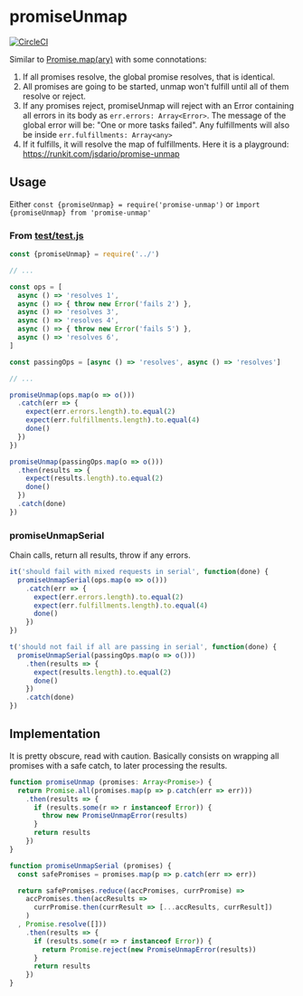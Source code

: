 
# promiseUnmap

[![CircleCI](https://circleci.com/gh/jsdario/promise-unmap.svg?style=svg)](https://circleci.com/gh/jsdario/promise-unmap)

Similar to [Promise.map(ary)](http://bluebirdjs.com/docs/api/promise.map.html) with some connotations:

1. If all promises resolve, the global promise resolves,
   that is identical.
2. All promises are going to be started, unmap won't
   fulfill until all of them resolve or reject.
3. If any promises reject, promiseUnmap will reject
   with an Error containing all errors in its body
   as `err.errors: Array<Error>`. The message of the global
   error will be: "One or more tasks failed". Any fulfillments
   will also be inside `err.fulfillments: Array<any>`
4. If it fulfills, it will resolve the map of fulfillments.
   Here it is a playground: https://runkit.com/jsdario/promise-unmap

## Usage

Either `const {promiseUnmap} = require('promise-unmap')` or `ìmport {promiseUnmap} from 'promise-unmap'`

### From [test/test.js](test/test.js)

```javascript
const {promiseUnmap} = require('../')

// ...

const ops = [
  async () => 'resolves 1',
  async () => { throw new Error('fails 2') },
  async () => 'resolves 3',
  async () => 'resolves 4',
  async () => { throw new Error('fails 5') },
  async () => 'resolves 6',
]

const passingOps = [async () => 'resolves', async () => 'resolves']

// ...

promiseUnmap(ops.map(o => o()))
  .catch(err => {
    expect(err.errors.length).to.equal(2)
    expect(err.fulfillments.length).to.equal(4)
    done()
  })
})

promiseUnmap(passingOps.map(o => o()))
  .then(results => {
    expect(results.length).to.equal(2)
    done()
  })
  .catch(done)
})
```

### promiseUnmapSerial

Chain calls, return all results, throw if any errors.

```javascript
it('should fail with mixed requests in serial', function(done) {
  promiseUnmapSerial(ops.map(o => o()))
    .catch(err => {
      expect(err.errors.length).to.equal(2)
      expect(err.fulfillments.length).to.equal(4)
      done()
    })
})

t('should not fail if all are passing in serial', function(done) {
  promiseUnmapSerial(passingOps.map(o => o()))
    .then(results => {
      expect(results.length).to.equal(2)
      done()
    })
    .catch(done)
})
```

## Implementation

It is pretty obscure, read with caution. Basically consists
on wrapping all promises with a safe catch, to later processing
the results.

```javascript
function promiseUnmap (promises: Array<Promise>) {
  return Promise.all(promises.map(p => p.catch(err => err)))
    .then(results => {
      if (results.some(r => r instanceof Error)) {
        throw new PromiseUnmapError(results)
      }
      return results
    })
}
```

```javascript
function promiseUnmapSerial (promises) {
  const safePromises = promises.map(p => p.catch(err => err))

  return safePromises.reduce((accPromises, currPromise) =>
    accPromises.then(accResults => 
      currPromise.then(currResult => [...accResults, currResult])
    )
  , Promise.resolve([]))
    .then(results => {
      if (results.some(r => r instanceof Error)) {
        return Promise.reject(new PromiseUnmapError(results))
      }
      return results
    })
}
```

